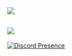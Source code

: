 ![](https://github-readme-streak-stats.herokuapp.com/?user=memte&theme=radical&hide_border=false)<br/>
---
![](https://komarev.com/ghpvc/?username=memte&color=ffffff)
---
[![Discord Presence](https://lanyard-profile-readme.vercel.app/api/690639157013381220)](https://discord.com/users/690639157013381220)
